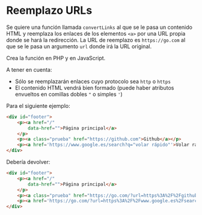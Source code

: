 # Reemplazo URLs

Se quiere una función llamada `convertLinks` al que se le pasa un contenido HTML y reemplaza los enlaces de los elementos `<a>` por una URL propia donde se hará la redirección.  La URL de reemplazo es `https://go.com` al que se le pasa un argumento `url` donde irá  la URL original.

Crea la función en PHP y en JavaScript.

A tener en cuenta:

 - Sólo se reemplazarán enlaces cuyo protocolo sea `http` o `https`
 - El contenido HTML vendrá bien formado (puede haber atributos envueltos en comillas dobles `"` o simples `'`)

Para el siguiente ejemplo:

```html
<div id="footer">
	<p><a href="/" 
		data-href="">Página principal</a>
	</p>
	<p><a class="prueba" href="https://github.com">Github</a></p>
	<p><a href='https://www.google.es/search?q="volar rápido"'>Volar rápido</a></p>
</div>
```

Debería devolver:

```html
<div id="footer">
	<p><a href="/" 
		data-href="">Página principal</a>
	</p>
	<p><a class="prueba" href="https://go.com/?url=https%3A%2F%2Fgithub.com">Github</a></p>
	<p><a href='https://go.com/?url=https%3A%2F%2Fwww.google.es%2Fsearch%3Fq%3D%22volar+r%C3%A1pido%22'>Volar rápido</a></p>
</div>
```
<!--stackedit_data:
eyJoaXN0b3J5IjpbMjA4MTUxMzMxMV19
-->